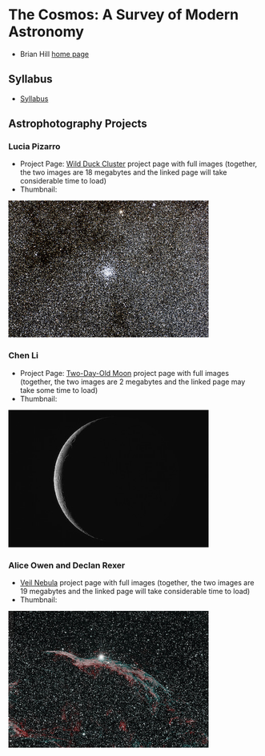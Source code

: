 # The Cosmos: A Survey of Modern Astronomy

* Brian Hill [home page](/)

## Syllabus

* [Syllabus](./AstronomySyllabusWithDailySchedules.pdf)

## Astrophotography Projects

### Lucia Pizarro

* Project Page: [Wild Duck Cluster](./projects/WildDuckCluster.html) project page with full images (together, the two images are 18 megabytes and the linked page will take considerable time to load)
* Thumbnail:

[![Wild Duck Thumbnail](./projects/LuciaWildDuckThumbnail.jpeg)](./projects/WildDuckCluster.html)

### Chen Li

* Project Page: [Two-Day-Old Moon](./projects/TwoDayOldMoon.html) project page with full images (together, the two images are 2 megabytes and the linked page may take some time to load)
* Thumbnail:

[![Two-Day-Old Moon Thumbnail](./projects/ChenTwoDayOldMoonThumbnail.jpeg)](./projects/TwoDayOldMoon.html)

### Alice Owen and Declan Rexer

* [Veil Nebula](./projects/VeilNebula.html) project page with full images (together, the two images are 19 megabytes and the linked page will take considerable time to load)
* Thumbnail:

[![AliceDeclanVeilThumbnail](./projects/AliceDeclanVeilThumbnail.jpeg)](./projects/VeilNebula.html)
